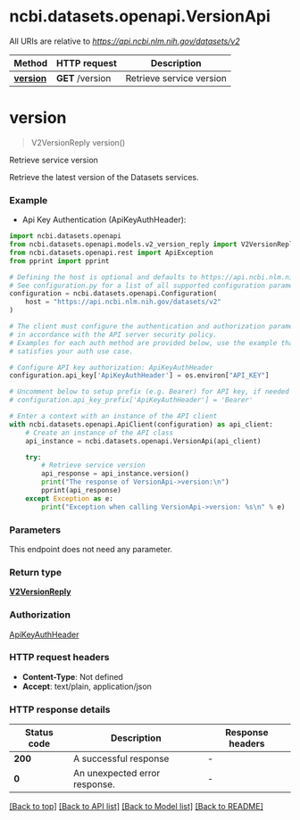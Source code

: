 # ncbi.datasets.openapi.VersionApi

All URIs are relative to *https://api.ncbi.nlm.nih.gov/datasets/v2*

Method | HTTP request | Description
------------- | ------------- | -------------
[**version**](VersionApi.md#version) | **GET** /version | Retrieve service version


# **version**
> V2VersionReply version()

Retrieve service version

Retrieve the latest version of the Datasets services.

### Example

* Api Key Authentication (ApiKeyAuthHeader):

```python
import ncbi.datasets.openapi
from ncbi.datasets.openapi.models.v2_version_reply import V2VersionReply
from ncbi.datasets.openapi.rest import ApiException
from pprint import pprint

# Defining the host is optional and defaults to https://api.ncbi.nlm.nih.gov/datasets/v2
# See configuration.py for a list of all supported configuration parameters.
configuration = ncbi.datasets.openapi.Configuration(
    host = "https://api.ncbi.nlm.nih.gov/datasets/v2"
)

# The client must configure the authentication and authorization parameters
# in accordance with the API server security policy.
# Examples for each auth method are provided below, use the example that
# satisfies your auth use case.

# Configure API key authorization: ApiKeyAuthHeader
configuration.api_key['ApiKeyAuthHeader'] = os.environ["API_KEY"]

# Uncomment below to setup prefix (e.g. Bearer) for API key, if needed
# configuration.api_key_prefix['ApiKeyAuthHeader'] = 'Bearer'

# Enter a context with an instance of the API client
with ncbi.datasets.openapi.ApiClient(configuration) as api_client:
    # Create an instance of the API class
    api_instance = ncbi.datasets.openapi.VersionApi(api_client)

    try:
        # Retrieve service version
        api_response = api_instance.version()
        print("The response of VersionApi->version:\n")
        pprint(api_response)
    except Exception as e:
        print("Exception when calling VersionApi->version: %s\n" % e)
```



### Parameters

This endpoint does not need any parameter.

### Return type

[**V2VersionReply**](V2VersionReply.md)

### Authorization

[ApiKeyAuthHeader](../README.md#ApiKeyAuthHeader)

### HTTP request headers

 - **Content-Type**: Not defined
 - **Accept**: text/plain, application/json

### HTTP response details

| Status code | Description | Response headers |
|-------------|-------------|------------------|
**200** | A successful response |  -  |
**0** | An unexpected error response. |  -  |

[[Back to top]](#) [[Back to API list]](../README.md#documentation-for-api-endpoints) [[Back to Model list]](../README.md#documentation-for-models) [[Back to README]](../README.md)

